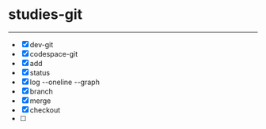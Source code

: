 # studies-git


---
- [x] dev-git
- [x] codespace-git
- [x] add
- [x] status
- [x] log --oneline --graph
- [x] branch
- [x] merge
- [x] checkout
- [ ] 